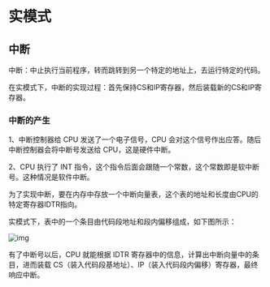 # 实模式

## 中断

中断：中止执行当前程序，转而跳转到另一个特定的地址上，去运行特定的代码。

在实模式下，中断的实现过程：首先保持CS和IP寄存器，然后装载新的CS和IP寄存器。

### 中断的产生

1、中断控制器给 CPU 发送了一个电子信号，CPU 会对这个信号作出应答。随后中断控制器会将中断号发送给 CPU，这是硬件中断。

2、CPU 执行了 INT 指令，这个指令后面会跟随一个常数，这个常数即是软中断号。这种情况是软件中断。

为了实现中断，要在内存中存放一个中断向量表，这个表的地址和长度由CPU的特定寄存器IDTR指向。

实模式下，表中的一个条目由代码段地址和段内偏移组成，如下图所示：

![img](https://static001.geekbang.org/resource/image/cd/51/cd6ed6b49bf06b8de6bcd47e82e24051.jpg?wh=3000x1892)

有了中断号以后，CPU 就能根据 IDTR 寄存器中的信息，计算出中断向量中的条目，进而装载 CS（装入代码段基地址）、IP（装入代码段内偏移）寄存器，最终响应中断。